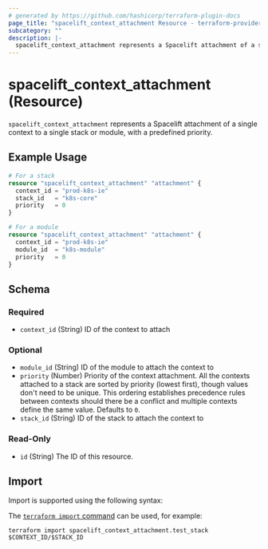 ```yaml
---
# generated by https://github.com/hashicorp/terraform-plugin-docs
page_title: "spacelift_context_attachment Resource - terraform-provider-spacelift"
subcategory: ""
description: |-
  spacelift_context_attachment represents a Spacelift attachment of a single context to a single stack or module, with a predefined priority.
---
```


# spacelift_context_attachment (Resource)

`spacelift_context_attachment` represents a Spacelift attachment of a single context to a single stack or module, with a predefined priority.

## Example Usage

```terraform
# For a stack
resource "spacelift_context_attachment" "attachment" {
  context_id = "prod-k8s-ie"
  stack_id   = "k8s-core"
  priority   = 0
}

# For a module
resource "spacelift_context_attachment" "attachment" {
  context_id = "prod-k8s-ie"
  module_id  = "k8s-module"
  priority   = 0
}
```

<!-- schema generated by tfplugindocs -->
## Schema

### Required

- `context_id` (String) ID of the context to attach

### Optional

- `module_id` (String) ID of the module to attach the context to
- `priority` (Number) Priority of the context attachment. All the contexts attached to a stack are sorted by priority (lowest first), though values don't need to be unique. This ordering establishes precedence rules between contexts should there be a conflict and multiple contexts define the same value. Defaults to `0`.
- `stack_id` (String) ID of the stack to attach the context to

### Read-Only

- `id` (String) The ID of this resource.

## Import

Import is supported using the following syntax:

The [`terraform import` command](https://developer.hashicorp.com/terraform/cli/commands/import) can be used, for example:

```shell
terraform import spacelift_context_attachment.test_stack $CONTEXT_ID/$STACK_ID
```

